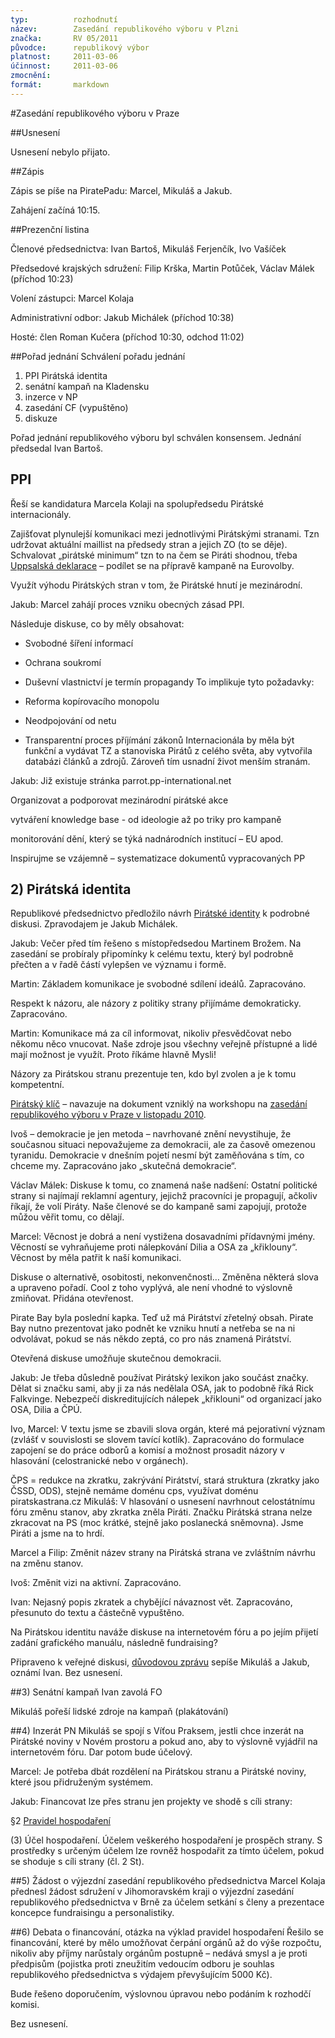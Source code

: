 ```yaml
---
typ:          rozhodnutí
název:        Zasedání republikového výboru v Plzni
značka:       RV 05/2011
původce:      republikový výbor
platnost:     2011-03-06
účinnost:     2011-03-06
zmocnění:     
formát:       markdown
---
```


#Zasedání republikového výboru v Praze

##Usnesení

Usnesení nebylo přijato.

##Zápis

Zápis se píše na PiratePadu: Marcel, Mikuláš a Jakub.

Zahájení začíná 10:15.

##Prezenční listina

Členové předsednictva: Ivan Bartoš, Mikuláš Ferjenčík, Ivo Vašíček

Předsedové krajských sdružení: Filip Krška, Martin Potůček, Václav Málek (příchod 10:23)

Volení zástupci: Marcel Kolaja

Administrativní odbor: Jakub Michálek (příchod 10:38)

Hosté: člen Roman Kučera (příchod 10:30, odchod 11:02)

##Pořad jednání
Schválení pořadu jednání

1. PPI Pirátská identita
2. senátní kampaň na Kladensku
3. inzerce v NP
4. zasedání CF (vypuštěno)
5. diskuze

Pořad jednání republikového výboru byl schválen konsensem. Jednání předsedal Ivan Bartoš.

## PPI
Řeší se kandidatura Marcela Kolaji na spolupředsedu Pirátské internacionály.

Zajišťovat plynulejší komunikaci mezi jednotlivými Pirátskými stranami. Tzn udržovat aktuální maillist na předsedy stran a jejich ZO (to se děje). Schvalovat „pirátské minimum“ tzn to na čem se Piráti shodnou, třeba [Uppsalská deklarace](http://www.pirati.cz/zo/docs/uppsaladeclaration) – podílet se na přípravě kampaně na Eurovolby.

Využít výhodu Pirátských stran v tom, že Pirátské hnutí je mezinárodní.

Jakub: Marcel zahájí proces vzniku obecných zásad PPI.

Následuje diskuse, co by měly obsahovat:

* Svobodné šíření informací
* Ochrana soukromí
* Duševní vlastnictví je termín propagandy
To implikuje tyto požadavky:

* Reforma kopírovacího monopolu
* Neodpojování od netu
* Transparentní proces příjímání zákonů
Internacionála by měla být funkční a vydávat TZ a stanoviska Pirátů z celého světa, aby vytvořila databázi článků a zdrojů. Zároveň tím usnadní život menším stranám.

Jakub: Již existuje stránka parrot.pp-international.net

Organizovat a podporovat mezinárodní pirátské akce

vytváření knowledge base - od ideologie až po triky pro kampaně

monitorování dění, který se týká nadnárodních institucí – EU apod.

Inspirujme se vzájemně – systematizace dokumentů vypracovaných PP

## 2) Pirátská identita
Republikové předsednictvo předložilo návrh [Pirátské identity](http://www.pirati.cz/rv/5_2011) k podrobné diskusi. Zpravodajem je Jakub Michálek.

Jakub: Večer před tím řešeno s místopředsedou Martinem Brožem. Na zasedání se probíraly připomínky k celému textu, který byl podrobně přečten a v řadě částí vylepšen ve významu i formě.

Martin: Základem komunikace je svobodné sdílení ideálů. Zapracováno.

Respekt k názoru, ale názory z politiky strany přijímáme demokraticky. Zapracováno.

Martin: Komunikace má za cíl informovat, nikoliv přesvědčovat nebo někomu něco vnucovat. Naše zdroje jsou všechny veřejně přístupné a lidé mají možnost je využít. Proto říkáme hlavně Mysli!

Názory za Pirátskou stranu prezentuje ten, kdo byl zvolen a je k tomu kompetentní.

[Pirátský klíč](http://www.pirati.cz/rp/pid/klic) – navazuje na dokument vzniklý na workshopu na [zasedání republikového výboru v Praze v listopadu 2010](http://www.pirati.cz/rv/17_2010).

Ivoš – demokracie je jen metoda – navrhované znění nevystihuje, že současnou situaci nepovažujeme za demokracii, ale za časově omezenou tyranidu. Demokracie v dnešním pojetí nesmí být zaměňována s tím, co chceme my. Zapracováno jako „skutečná demokracie“.

Václav Málek: Diskuse k tomu, co znamená naše nadšení: Ostatní politické strany si najímají reklamní agentury, jejichž pracovníci je propagují, ačkoliv říkají, že volí Piráty. Naše členové se do kampaně sami zapojují, protože můžou věřit tomu, co dělají.

Marcel: Věcnost je dobrá a není vystižena dosavadními přídavnými jmény. Věcností se vyhraňujeme proti nálepkování Dilia a OSA za „křiklouny“. Věcnost by měla patřit k naší komunikaci.

Diskuse o alternativě, osobitosti, nekonvenčnosti… Změněna některá slova a upraveno pořadí. Cool z toho vyplývá, ale není vhodné to výslovně zmiňovat. Přidána otevřenost.

Pirate Bay byla poslední kapka. Teď už má Pirátství zřetelný obsah. Pirate Bay nutno prezentovat jako podnět ke vzniku hnutí a netřeba se na ni odvolávat, pokud se nás někdo zeptá, co pro nás znamená Pirátství.

Otevřená diskuse umožňuje skutečnou demokracii.

Jakub: Je třeba důsledně používat Pirátský lexikon jako součást značky. Dělat si značku sami, aby ji za nás nedělala OSA, jak to podobně říká Rick Falkvinge. Nebezpečí diskreditujících nálepek „křiklouni“ od organizací jako OSA, Dilia a ČPÚ.

Ivo, Marcel: V textu jsme se zbavili slova orgán, které má pejorativní význam (zvlášť v souvislosti se slovem tavící kotlík). Zapracováno do formulace zapojení se do práce odborů a komisí a možnost prosadit názory v hlasování (celostranické nebo v orgánech).

ČPS = redukce na zkratku, zakrývání Pirátství, stará struktura (zkratky jako ČSSD, ODS), stejně nemáme doménu cps, využívat doménu piratskastrana.cz Mikuláš: V hlasování o usnesení navrhnout celostátnímu fóru změnu stanov, aby zkratka zněla Piráti. Značku Pirátská strana nelze zkracovat na PS (moc krátké, stejně jako poslanecká sněmovna). Jsme Piráti a jsme na to hrdí.

Marcel a Filip: Změnit název strany na Pirátská strana ve zvláštním návrhu na změnu stanov.

Ivoš: Změnit vizi na aktivní. Zapracováno.

Ivan: Nejasný popis zkratek a chybějící návaznost vět. Zapracováno, přesunuto do textu a částečně vypuštěno.

Na Pirátskou identitu naváže diskuse na internetovém fóru a po jejím přijetí zadání grafického manuálu, následně fundraising?

Připraveno k veřejné diskusi, [důvodovou zprávu](http://piratenpad.de/pid) sepíše Mikuláš a Jakub, oznámí Ivan. Bez usnesení.

##3) Senátní kampaň
Ivan zavolá FO

Mikuláš pořeší lidské zdroje na kampaň (plakátování)

##4) Inzerát PN
Mikuláš se spojí s Víťou Praksem, jestli chce inzerát na Pirátské noviny v Novém prostoru a pokud ano, aby to výslovně vyjádřil na internetovém fóru. Dar potom bude účelový.

Marcel: Je potřeba dbát rozdělení na Pirátskou stranu a Pirátské noviny, které jsou přidruženým systémem.

Jakub: Financovat lze přes stranu jen projekty ve shodě s cíli strany:

§2 [Pravidel hospodaření](http://sbirka.pirati.cz/predpisy/prah/2014-08-02.html)

(3) Účel hospodaření. Účelem veškerého hospodaření je prospěch strany. S prostředky s určeným účelem lze rovněž hospodařit za tímto účelem, pokud se shoduje s cíli strany (čl. 2 St).

##5) Žádost o výjezdní zasedání republikového předsednictva
Marcel Kolaja přednesl žádost sdružení v Jihomoravském kraji o výjezdní zasedání republikového předsednictva v Brně za účelem setkání s členy a prezentace koncepce fundraisingu a personalistiky.

##6) Debata o financování, otázka na výklad pravidel hospodaření
Řešilo se financování, které by mělo umožňovat čerpání orgánů až do výše rozpočtu, nikoliv aby příjmy narůstaly orgánům postupně – nedává smysl a je proti předpisům (pojistka proti zneužitím vedoucím odboru je souhlas republikového předsednictva s výdajem převyšujícím 5000 Kč).

Bude řešeno doporučením, výslovnou úpravou nebo podáním k rozhodčí komisi.

Bez usnesení.
